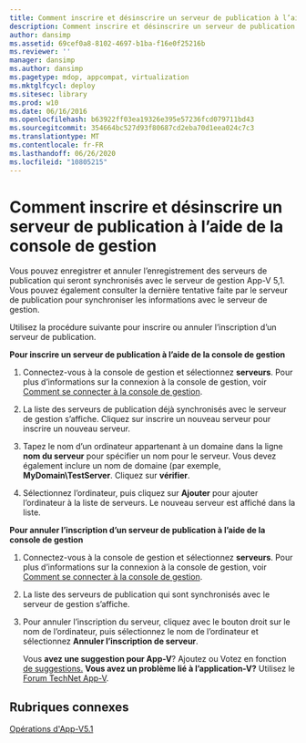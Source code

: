 ```yaml
---
title: Comment inscrire et désinscrire un serveur de publication à l’aide de la console de gestion
description: Comment inscrire et désinscrire un serveur de publication à l’aide de la console de gestion
author: dansimp
ms.assetid: 69cef0a8-8102-4697-b1ba-f16e0f25216b
ms.reviewer: ''
manager: dansimp
ms.author: dansimp
ms.pagetype: mdop, appcompat, virtualization
ms.mktglfcycl: deploy
ms.sitesec: library
ms.prod: w10
ms.date: 06/16/2016
ms.openlocfilehash: b63922ff03ea19326e395e57236fcd079711bd43
ms.sourcegitcommit: 354664bc527d93f80687cd2eba70d1eea024c7c3
ms.translationtype: MT
ms.contentlocale: fr-FR
ms.lasthandoff: 06/26/2020
ms.locfileid: "10805215"
---
```

# Comment inscrire et désinscrire un serveur de publication à l’aide de la console de gestion


Vous pouvez enregistrer et annuler l’enregistrement des serveurs de publication qui seront synchronisés avec le serveur de gestion App-V 5,1. Vous pouvez également consulter la dernière tentative faite par le serveur de publication pour synchroniser les informations avec le serveur de gestion.

Utilisez la procédure suivante pour inscrire ou annuler l’inscription d’un serveur de publication.

**Pour inscrire un serveur de publication à l’aide de la console de gestion**

1.  Connectez-vous à la console de gestion et sélectionnez **serveurs**. Pour plus d’informations sur la connexion à la console de gestion, voir [Comment se connecter à la console de gestion](how-to-connect-to-the-management-console-51.md).

2.  La liste des serveurs de publication déjà synchronisés avec le serveur de gestion s’affiche. Cliquez sur inscrire un nouveau serveur pour inscrire un nouveau serveur.

3.  Tapez le nom d’un ordinateur appartenant à un domaine dans la ligne **nom du serveur** pour spécifier un nom pour le serveur. Vous devez également inclure un nom de domaine (par exemple, **MyDomain\\TestServer**. Cliquez sur **vérifier**.

4.  Sélectionnez l’ordinateur, puis cliquez sur **Ajouter** pour ajouter l’ordinateur à la liste de serveurs. Le nouveau serveur est affiché dans la liste.

**Pour annuler l’inscription d’un serveur de publication à l’aide de la console de gestion**

1.  Connectez-vous à la console de gestion et sélectionnez **serveurs**. Pour plus d’informations sur la connexion à la console de gestion, voir [Comment se connecter à la console de gestion](how-to-connect-to-the-management-console-51.md).

2.  La liste des serveurs de publication qui sont synchronisés avec le serveur de gestion s’affiche.

3.  Pour annuler l’inscription du serveur, cliquez avec le bouton droit sur le nom de l’ordinateur, puis sélectionnez le nom de l’ordinateur et sélectionnez **Annuler l’inscription de serveur**.

    Vous **avez une suggestion pour App-V**? Ajoutez ou Votez en fonction [de suggestions.](http://appv.uservoice.com/forums/280448-microsoft-application-virtualization) **Vous avez un problème lié à l’application-V?** Utilisez le [Forum TechNet App-V](https://social.technet.microsoft.com/Forums/home?forum=mdopappv).

## Rubriques connexes


[Opérations d'App-V5.1](operations-for-app-v-51.md)

 

 





